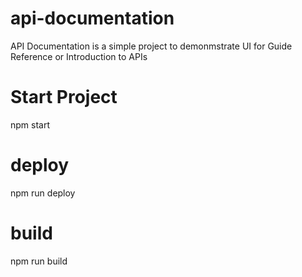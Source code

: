 # api-documentation
API Documentation is a simple project to demonmstrate UI for Guide Reference or Introduction to APIs

# Start Project
npm start

# deploy
npm run deploy

# build 
npm run build

